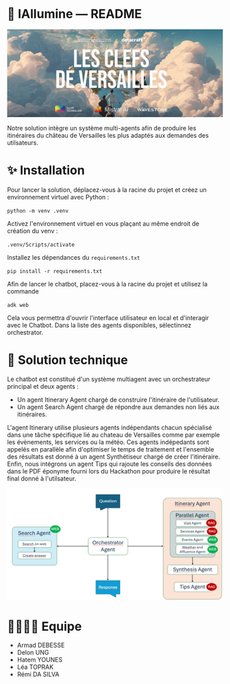 # 🏰 IAllumine — README

![Logo](clefs_versailles_hackathon.jpg)

Notre solution intègre un système multi-agents afin de produire les itinéraires du château de Versailles les plus adaptés aux demandes des utilsateurs. 

# ✨ Installation

Pour lancer la solution, déplacez-vous à la racine du projet et créez un environnement virtuel avec Python :

`python -m venv .venv`

Activez l'environnement virtuel en vous plaçant au même endroit de création du venv : 

`.venv/Scripts/activate`

Installez les dépendances du `requirements.txt`

`pip install -r requirements.txt`

Afin de lancer le chatbot, placez-vous à la racine du projet et utilisez la commande 

`adk web` 

Cela vous permettra d'ouvrir l'interface utilisateur en local et d'interagir avec le Chatbot. 
Dans la liste des agents disponibles, sélectinnez orchestrator. 

# 🚀 Solution technique 

Le chatbot est constitué d'un système multiagent avec un orchestrateur principal et deux agents :
- Un agent Itinerary Agent chargé de construire l'itinéraire de l'utilisateur.
- Un agent Search Agent chargé de répondre aux demandes non liés aux itinéraires.

L'agent Itinerary utilise plusieurs agents indépendants chacun spécialisé dans une tâche spécifique lié au chateau de Versailles comme par exemple les évènements, les services ou la météo.
Ces agents indépedants sont appelés en parallèle afin d'optimiser le temps de traitement et l'ensemble des résultats est donné à un agent Synthétiseur chargé de créer l'itinéraire. Enfin, nous intégrons un agent Tips qui rajoute les conseils des données dans le PDF éponyme fourni lors du Hackathon pour produire le résultat final donné à l'utilsateur.

![Logo](schema_iallumin.png)

# 👨‍👩‍👧‍👦 Equipe 
- Armad DEBESSE
- Delon UNG
- Hatem YOUNES
- Léa TOPRAK
- Rémi DA SILVA
